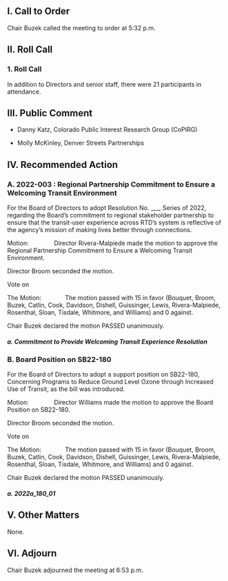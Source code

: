 ## I. Call to Order

Chair Buzek called the meeting to order at 5:32 p.m.

## II. Roll Call

### 1. Roll Call

In addition to Directors and senior staff, there were 21 participants in attendance.

## III. Public Comment

- Danny Katz, Colorado Public Interest Research Group (CoPIRG)

- Molly McKinley, Denver Streets Partnerships

## IV. Recommended Action

### A. 2022-003 : Regional Partnership Commitment to Ensure a Welcoming Transit Environment

For the Board of Directors to adopt Resolution No. ___, Series of 2022, regarding the Board’s commitment to regional stakeholder partnership to ensure that the transit-user experience across RTD’s system is reflective of the agency’s mission of making lives better through connections.

Motion:               Director Rivera-Malpiede made the motion to approve the Regional Partnership Commitment to Ensure a Welcoming Transit Environment.

Director Broom seconded the motion.

Vote on

The Motion:              The motion passed with 15 in favor (Bouquet, Broom, Buzek, Catlin, Cook, Davidson, Dishell, Guissinger, Lewis, Rivera-Malpiede, Rosenthal, Sloan, Tisdale, Whitmore, and Williams) and 0 against.

Chair Buzek declared the motion PASSED unanimously.

##### a. Commitment to Provide Welcoming Transit Experience Resolution

### B. Board Position on SB22-180

For the Board of Directors to adopt a support position on SB22-180, Concerning Programs to Reduce Ground Level Ozone through Increased Use of Transit, as the bill was introduced.

Motion:               Director Williams made the motion to approve the Board Position on SB22-180.

Director Broom seconded the motion.

Vote on

The Motion:              The motion passed with 15 in favor (Bouquet, Broom, Buzek, Catlin, Cook, Davidson, Dishell, Guissinger, Lewis, Rivera-Malpiede, Rosenthal, Sloan, Tisdale, Whitmore, and Williams) and 0 against.

Chair Buzek declared the motion PASSED unanimously.

##### a. 2022a_180_01

## V. Other Matters

None.

## VI. Adjourn

Chair Buzek adjourned the meeting at 6:53 p.m.